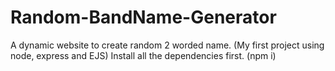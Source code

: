 # Random-BandName-Generator
A dynamic website to create random 2 worded name. (My first project using node, express and EJS)
Install all the dependencies first. (npm i)
